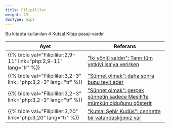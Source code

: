 ```yaml
---
title: Filipililer
weight: 49
docType: expl
---
```


Bu kitapta kullanılan 4 Kutsal Kitap pasajı vardır

| Ayet | Referans |
|-------|-----------|
| {{% bible val="Filipililer:2,9-11" link="php:2,9-11" lang="tr" %}} | ["İki yönlü saldırı": Tanrı tüm yetkiyi İsa’ya verirken](/expl/content/beasts/the-nature-of-the-beast-in-the-book-of-revelation#6999) |
| {{% bible val="Filipililer:3,2-3" link="php:3,2-3" lang="tr" %}} | ["Sünnet olmak": daha sonra bunu teyit eder](/expl/background/israel/the-church-is-part-of-israel#ac71) |
| {{% bible val="Filipililer:3,2-3" link="php:3,2-3" lang="tr" %}} | ["Sünnet olmak": gerçek sünnetin sadece Mesih’te mümkün olduğunu gösterir](/expl/background/israel/the-church-is-part-of-israel#ac71) |
| {{% bible val="Filipililer:3,20" link="php:3,20" lang="tr" %}} | ["Kutsal Şehir Kudüs": cennette bir vatandaşlığımız var](/expl/content/paradise/the-new-jerusalem#2a00) |
